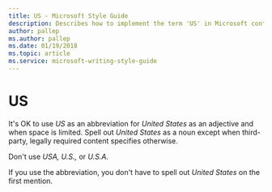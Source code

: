 ```yaml
---
title: US - Microsoft Style Guide
description: Describes how to implement the term 'US' in Microsoft content and clarifies that 'US' can be used in place of 'United States' in instances of limited space.
author: pallep
ms.author: pallep
ms.date: 01/19/2018
ms.topic: article
ms.service: microsoft-writing-style-guide
---
```


# US

It's OK to use *US* as an abbreviation for *United States* as an adjective and when space is limited. Spell out *United States* as a noun except when third-party, legally required content specifies otherwise. 

Don't use *USA,* *U.S.,* or *U.S.A.*

If you use the abbreviation, you don't have to spell out *United States* on the first mention.
